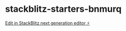 # stackblitz-starters-bnmurq

[Edit in StackBlitz next generation editor ⚡️](https://stackblitz.com/~/github.com/ryankodelofte/stackblitz-starters-bnmurq)